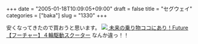 +++
date = "2005-01-18T10:09:05+09:00"
draft = false
title = "セグウェイ"
categories = ["baka"]
slug = "1330"
+++

安くなってきたので買おうと思います。
<a href="http://www.rakuten.co.jp/yuuwa/494957/549709/#524505" target="_blank">
<img src="http://image.www.rakuten.co.jp/yuuwa/img1002855361.jpeg">
未来の乗り物ココにあり！Future【フーチャー】４輪駆動スクーター</a>
なんか違っ！！
